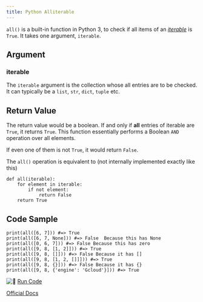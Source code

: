 ```yaml
---
title: Python Alliterable
---
```

`all()` is a built-in function in Python 3, to check if all items of an <a href='https://docs.python.org/3/glossary.html#term-iterable' target='_blank' rel='nofollow'>_iterable_</a> is `True`. It takes one argument, `iterable`.

## Argument

### iterable

The `iterable` argument is the collection whose all entries are to be checked. It can typically be a `list`, `str`, `dict`, `tuple` etc.

## Return Value

The return value would be a boolean. If and only if **all** entries of iterable are `True`, it returns `True`. This function essentially performs a Boolean `AND` operation over all elements.

If even one of them is not `True`, it would return `False`.

The `all()` operation is equivalent to (not internally implemented exactly like this)

    def all(iterable):
        for element in iterable:
            if not element:
                return False
        return True

## Code Sample

    print(all([6, 7])) #=> True
    print(all([6, 7, None])) #=> False  Because this has None
    print(all([0, 6, 7])) #=> False Because this has zero
    print(all([9, 8, [1, 2]])) #=> True
    print(all([9, 8, []])) #=> False Because it has []
    print(all([9, 8, [1, 2, []]])) #=> True
    print(all([9, 8, {}])) #=> False Because it has {}
    print(all([9, 8, {'engine': 'Gcloud'}])) #=> True

![:rocket:](//forum.freecodecamp.com/images/emoji/emoji_one/rocket.png?v=2 ":rocket:") <a href='https://repl.it/CL9U/0' target='_blank' rel='nofollow'>Run Code</a>

<a href='https://docs.python.org/3/library/functions.html#all' target='_blank' rel='nofollow'>Official Docs</a>